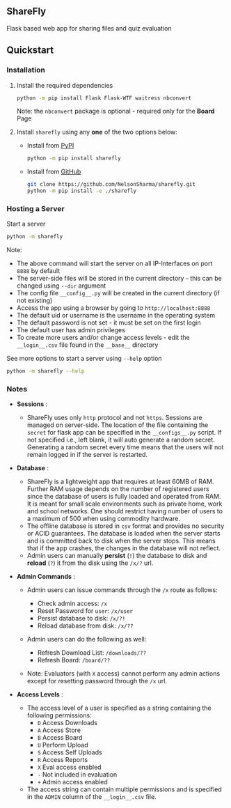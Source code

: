 ## ShareFly

Flask based web app for sharing files and quiz evaluation

## Quickstart

### Installation


1. Install the required dependencies

    ```bash
    python -m pip install Flask Flask-WTF waitress nbconvert 
    ```

    Note: the `nbconvert` package is optional - required only for the **Board** Page


2. Install `sharefly` using any **one** of the two options below:
    * Install from [PyPI](https://pypi.org/project/sharefly/)  

        ```bash
        python -m pip install sharefly
        ```
    * Install from [GitHub](https://github.com/NelsonSharma/sharefly) 

        ```bash
        git clone https://github.com/NelsonSharma/sharefly.git
        python -m pip install -e ./sharefly
        ```

### Hosting a Server

Start a server

```bash
python -m sharefly
```
Note: 
* The above command will start the server on all IP-Interfaces on port `8888` by default
* The server-side files will be stored in the current directory - this can be changed using `--dir` argument
* The config file `__config__.py` will be created in the current directory (if not existing)
* Access the app using a browser by going to `http://localhost:8888`
* The default uid or username is the username in the operating system
* The default password is not set - it must be set on the first login
* The default user has admin privileges
* To create more users and/or change access levels - edit the `__login__.csv` file found in the `__base__` directory


See more options to start a server using `--help` option

```bash
python -m sharefly --help
```


### Notes

* **Sessions** :
    * ShareFly uses only `http` protocol and not `https`. Sessions are managed on server-side. The location of the file containing the `secret` for flask app can be specified in the `__configs__.py` script. If not specified i.e., left blank, it will auto generate a random secret. Generating a random secret every time means that the users will not remain logged in if the server is restarted.

* **Database** :
    * ShareFly is a lightweight app that requires at least 60MB of RAM. Further RAM usage depends on the number of registered users since the database of users is fully loaded and operated from RAM. It is meant for small scale environments such as private home, work and school networks. One should restrict having number of users to a maximum of 500 when using commodity hardware.
    * The offline database is stored in `csv` format and provides no security or ACID guarantees. The database is loaded when the server starts and is committed back to disk when the server stops. This means that if the app crashes, the changes in the database will not reflect. 
    * Admin users can manually **persist** (`!`) the database to disk and **reload** (`?`) it from the disk using the `/x/?` url.

* **Admin Commands** :
    * Admin users can issue commands through the `/x` route as follows:
        * Check admin access:        `/x`
        * Reset Password for `user`: `/x/user`
        * Persist database to disk:  `/x/?!`
        * Reload database from disk: `/x/??`

    * Admin users can do the following as well: 
        * Refresh Download List:     `/downloads/??`
        * Refresh Board:             `/board/??`

    * Note: Evaluators (with `X` access) cannot perform any admin actions except for resetting password through the `/x` url.

* **Access Levels** :
    * The access level of a user is specified as a string containing the following permissions:
        * `D`   Access Downloads
        * `A`   Access Store
        * `B`   Access Board
        * `U`   Perform Upload
        * `S`   Access Self Uploads
        * `R`   Access Reports
        * `X`   Eval access enabled
        * `-`   Not included in evaluation
        * `+`   Admin access enabled
    * The access string can contain multiple permissions and is specified in the `ADMIN` column of the `__login__.csv` file.

